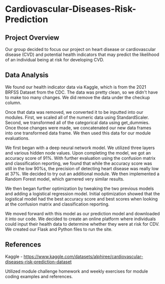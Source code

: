 # Cardiovascular-Diseases-Risk-Prediction

## Project Overview
Our group decided to focus our project on heart disease or cardiovascular disease (CVD) and potential health indicators that may predict the likelihood of an individual being at risk for developing CVD.


## Data Analysis
We found our health indicator data via Kaggle, which is from the 2021 BRFSS Dataset from the CDC. The data was pretty clean, so we didn't have to make too many changes. We did remove the data under the checkup column. 

Once that data was removed, we converted it to be inputted into our modules. First, we scaled all of the numeric data using StandardScaler. Second, we transformed all of the categorical data using get_dummies. Once those changes were made, we concatenated our new data frames into one transformed data frame. We then used this data for our module evaluations.

We first began with a deep neural network model. We utilized three layers and various hidden node values. Upon completing the model, we got an accuracy score of 91%. With further evaluation using the confusion matrix and classification reporting, we found that while the accuracy score was still in the low 90%s, the precision of detecting heart disease was really low at 37%. We decided to try out an additional module. We then implemented a Random Forest model, which garnered very similar results. 

We then began further optimization by tweaking the two previous models and adding a logistical regression model. Initial optimization showed that the logistical model had the best accuracy score and best scores when looking at the confusion matrix and classification reporting.

We moved forward with this model as our prediction model and downloaded it into our code. We decided to create an online platform where individuals could input their health data to determine whether they were at risk for CDV. We created our Flask and Python files to run the site.

## References
Kaggle - https://www.kaggle.com/datasets/alphiree/cardiovascular-diseases-risk-prediction-dataset

Utilized module challenge homework and weekly exercises for module coding examples and references.